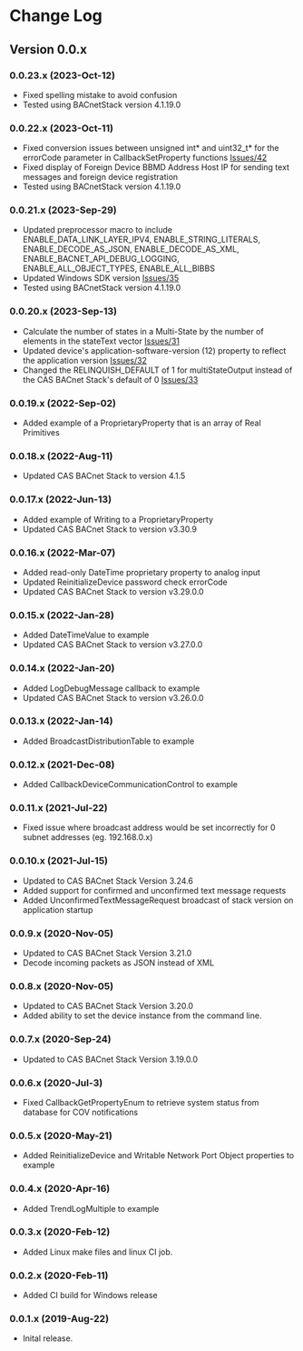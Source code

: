 # Change Log

## Version 0.0.x

### 0.0.23.x (2023-Oct-12)

- Fixed spelling mistake to avoid confusion
- Tested using BACnetStack version 4.1.19.0

### 0.0.22.x (2023-Oct-11)

- Fixed conversion issues between unsigned int* and uint32_t* for the errorCode parameter in CallbackSetProperty functions [Issues/42](https://github.com/chipkin/BACnetServerExampleCPP/issues/42)
- Fixed display of Foreign Device BBMD Address Host IP for sending text messages and foreign device registration
- Tested using BACnetStack version 4.1.19.0

### 0.0.21.x (2023-Sep-29)

- Updated preprocessor macro to include ENABLE_DATA_LINK_LAYER_IPV4, ENABLE_STRING_LITERALS, ENABLE_DECODE_AS_JSON, ENABLE_DECODE_AS_XML, ENABLE_BACNET_API_DEBUG_LOGGING, ENABLE_ALL_OBJECT_TYPES, ENABLE_ALL_BIBBS
- Updated Windows SDK version [Issues/35](https://github.com/chipkin/BACnetServerExampleCPP/issues/35)
- Tested using BACnetStack version 4.1.19.0

### 0.0.20.x (2023-Sep-13)

- Calculate the number of states in a Multi-State by the number of elements in the stateText vector [Issues/31](https://github.com/chipkin/BACnetServerExampleCPP/issues/31)
- Updated device's application-software-version (12) property to reflect the application version [Issues/32](https://github.com/chipkin/BACnetServerExampleCPP/issues/32)
- Changed the RELINQUISH_DEFAULT of 1 for multiStateOutput instead of the CAS BACnet Stack's default of 0 [Issues/33](https://github.com/chipkin/BACnetServerExampleCPP/issues/33)

### 0.0.19.x (2022-Sep-02)

- Added example of a ProprietaryProperty that is an array of Real Primitives

### 0.0.18.x (2022-Aug-11)

- Updated CAS BACnet Stack to version 4.1.5

### 0.0.17.x (2022-Jun-13)

- Added example of Writing to a ProprietaryProperty
- Updated CAS BACnet Stack to version v3.30.9

### 0.0.16.x (2022-Mar-07)

- Added read-only DateTime proprietary property to analog input
- Updated ReinitializeDevice password check errorCode
- Updated CAS BACnet Stack to version v3.29.0.0

### 0.0.15.x (2022-Jan-28)

- Added DateTimeValue to example
- Updated CAS BACnet Stack to version v3.27.0.0

### 0.0.14.x (2022-Jan-20)

- Added LogDebugMessage callback to example
- Updated CAS BACnet Stack to version v3.26.0.0

### 0.0.13.x (2022-Jan-14)

- Added BroadcastDistributionTable to example

### 0.0.12.x (2021-Dec-08)

- Added CallbackDeviceCommunicationControl to example

### 0.0.11.x (2021-Jul-22)

- Fixed issue where broadcast address would be set incorrectly for 0 subnet addresses (eg. 192.168.0.x)

### 0.0.10.x (2021-Jul-15)

- Updated to CAS BACnet Stack Version 3.24.6
- Added support for confirmed and unconfirmed text message requests
- Added UnconfirmedTextMessageRequest broadcast of stack version on application startup

### 0.0.9.x (2020-Nov-05)

- Updated to CAS BACnet Stack Version 3.21.0
- Decode incoming packets as JSON instead of XML

### 0.0.8.x (2020-Nov-05)

- Updated to CAS BACnet Stack Version 3.20.0
- Added ability to set the device instance from the command line.

### 0.0.7.x (2020-Sep-24)

- Updated to CAS BACnet Stack Version 3.19.0.0

### 0.0.6.x (2020-Jul-3)

- Fixed CallbackGetPropertyEnum to retrieve system status from database for COV notifications

### 0.0.5.x (2020-May-21)

- Added ReinitializeDevice and Writable Network Port Object properties to example

### 0.0.4.x (2020-Apr-16)

- Added TrendLogMultiple to example

### 0.0.3.x (2020-Feb-12)

- Added Linux make files and linux CI job.

### 0.0.2.x (2020-Feb-11)

- Added CI build for Windows release

### 0.0.1.x (2019-Aug-22)

- Inital release.
